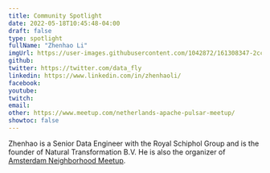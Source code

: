 ```yaml
---
title: Community Spotlight
date: 2022-05-18T10:45:48-04:00
draft: false
type: spotlight
fullName: "Zhenhao Li"
imgUrl: https://user-images.githubusercontent.com/1042872/161308347-2cce50dd-f720-4579-9629-0cd3432f25bc.png
github:
twitter: https://twitter.com/data_fly
linkedin: https://www.linkedin.com/in/zhenhaoli/
facebook:
youtube:
twitch:
email:
other: https://www.meetup.com/netherlands-apache-pulsar-meetup/
showtoc: false
---
```


Zhenhao is a Senior Data Engineer with the Royal Schiphol Group and is the founder of Natural Transformation B.V. He is also the organizer of [Amsterdam Neighborhood Meetup](https://www.meetup.com/netherlands-apache-pulsar-meetup/).
